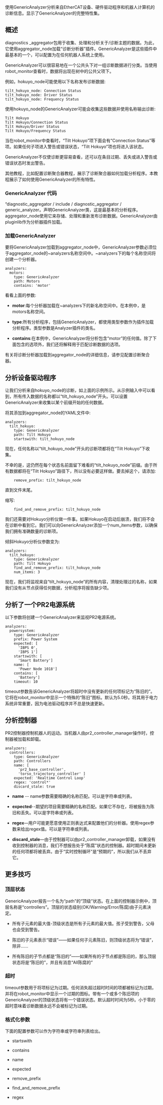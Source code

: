 使用GenericAnalyzer分析来自EtherCAT设备、硬件驱动程序和机器人计算机的诊断信息。显示了GenericAnalyzer的完整特性集。

## 概述

diagnostics _aggregator包用于收集、处理和分析关于/诊断主题的数据。为此，它使用aggregator_node加载“诊断分析器”插件。GenericAnalyzer是这些插件中最基本的一个，可以配置为在任何机器人系统上使用。

GenericAnalyzer可以很容易地在一个公共头下对一组诊断数据进行分类。当使用robot_monitor查看时，数据将出现在树中的公共父项下。

例如，hokuyo_node可能使用以下名称发布诊断数据:

```
tilt_hokuyo_node: Connection Status
tilt_hokuyo_node: Driver Status
tilt_hokuyo_node: Frequency Status
```

使用hokuyo_node的GenericAnalyzer可能会收集这些数据并使用名称输出诊断:
```
Tilt Hokuyo
Tilt Hokuyo/Connection Status
Tilt Hokuyo/Driver Status
Tilt Hokuyo/Frequency Status
```
当在robot_monitor中查看时，“Tilt Hokuyo”项下面会有“Connection Status”等项。如果任何子项进入警告或错误状态，“Tilt Hokuyo”项也将进入该状态。

GenericAnalyzer不仅使诊断更容易查看，还可以在条目过期、丢失或进入警告或错误状态时发出警告。

其他教程，比如配置诊断聚合器教程，展示了诊断聚合器如何加载分析程序。本教程展示了如何使用GenericAnalyzer的所有特性。

### GenericAnalyzer 代码
“diagnostic_aggregator / include / diagnostic_aggregator / generic_analyzer。声明GenericAnalyzer类，这是最基本的分析程序。aggregator_node使用它来存储、处理和重新发布诊断数据。GenericAnalyzer由pluginlib作为分析器插件加载。
### 加载GenericAnalyzer
要将GenericAnalyzer加载到aggregator_node中，GenericAnalyzer参数必须位于aggregator_node的~analyzers名称空间中。~analyzers下的每个名称空间将创建一个分析器。
```
analyzers:
  motors:
    type: GenericAnalyzer
    path: Motors
    contains: 'motor'
```

看看上面的参数:

* **motor**:每个分析器加载在~analyzers下的新名称空间中。在本例中，是motors名称空间。

* **type**:所有分析程序，包括GenericAnalyzer，都使用类型参数作为插件加载分析程序。类型参数是Analyzer插件的类名。

* **contains**:在本例中，GenericAnalyzer将分析包含“motor”的任何值。除了下面包含的选项外，我们还将解释用于匹配诊断数据的选项。

有关将诊断分析器加载到aggregator_node的详细信息，请参见配置诊断聚合器。

## 分析设备驱动程序
让我们分析来自hokuyo_node的诊断，如上面的示例所示。从示例输入中可以看到，所有传入数据的名称都以“tilt_hokuyo_node”开头。可以设置GenericAnalyzer来收集以某个前缀开始的任何数据。

将其添加到aggregator_node的YAML文件中:
```
analyzers:
  tilt_hokuyo:
    type: GenericAnalyzer
    path: Tilt Hokuyo
    startswith: tilt_hokuyo_node
```

现在，任何名称以“tilt_hokuyo_node”开头的诊断项都将在“Tilt Hokuyo”下收集。

不幸的是，这仍然在每个状态名前面留下难看的“tilt_hokuyo_node”前缀。由于所有数据都将在“Tilt Hokuyo”路径下，所以没有必要这样做。要去掉这个，请添加:

```
    remove_prefix: tilt_hokuyo_node
```

直到文件末尾。

缩写:

```
    find_and_remove_prefix: tilt_hokuyo_node
```

我们还需要对Hokuyo分析仪做一件事。如果Hokuyo在启动后崩溃，我们将不会在诊断中看到它。我们可以向GenericAnalyzer添加一个num_items参数，以确保我们拥有准确数量的诊断项。

倾斜Hokuyo分析仪参数变为:

```
analyzers:
  tilt_hokuyo:
    type: GenericAnalyzer
    path: Tilt Hokuyo
    find_and_remove_prefix: tilt_hokuyo_node
    num_items: 3
```
现在，我们将监视来自“tilt_hokuyo_node”的所有内容，清理处理过的名称，如果我们没有从节点获得任何数据，分析程序将报告缺少项。

## 分析了一个PR2电源系统

以下参数将创建一个GenericAnalyzer来监视PR2电源系统。

```
analyzers:
  powersystem:
    type: GenericAnalyzer
    prefix: Power System
    expected: [ 
      'IBPS 0',
      'IBPS 1']
    startswith: [
      'Smart Battery']
    name: [
      'Power Node 1018']
    contains: [
      'Battery']
    timeout: 10
```

timeout参数告诉GenericAnalyzer将超时中没有更新的任何项标记为“陈旧的”。它将在robot_monitor中显示一个特殊的“陈旧”图标。默认为5.0秒。将其用于电力系统非常重要，因为电池驱动程序并不总是快速更新。
## 分析控制器

PR2控制器控制机器人的运动。当机器人由pr2_controller_manager操作时，控制器被加载和卸载。

```
analyzers:
  controllers:
    type: GenericAnalyzer
    path: Controllers
    name: [
      'pr2_base_controller',
      'torso_trajectory_controller' ]
    expected: 'Realtime Control Loop'
    regex: 'control*'
    discard_stale: true
```

* **name** -- name参数需要精确的名称匹配。可以是字符串或列表。

* **expected**--期望的项目需要精确的名称匹配。如果它不存在，将被报告为陈旧和丢失。可以是字符串或列表。

* **regex**—用户可能更愿意使用正则表达式来配置他们的分析器。使用regex参数来给出regex值。可以是字符串或列表。

* **discard_stale**—由于控制器可以由pr2_controller_manager卸载，如果没有收到控制器的消息，我们不想报告处于“陈腐”状态的控制器。超时期间未更新的任何项都将被丢弃。由于“实时控制循环”是“预期的”，所以我们从不丢弃它。

## 更多技巧

### 顶层状态
GenericAnalyzer报告一个名为“path”的“顶级”状态。在上面的控制器示例中，顶层名称是“controllers”。顶层的状态级别(OK/Warning/Error/陈腐)由子元素决定。

* 所有子元素的最大值-顶级状态是所有子元素的最大值。孩子受到警告，父母也会受到警告。

* 陈旧的子元素表示“错误”——如果任何子元素陈旧，则顶级状态将为“错误”，除非……

* 所有陈旧的子节点都是“陈旧的”——如果所有的子节点都是陈旧的，那么顶层状态将是“陈旧的”，并且有消息“All陈腐的”
### 超时
timeout参数用于将项标记为过期。任何消失超过超时时间的项都被标记为过期，并将在robot_monitor中显示一个过期的图标。带有一个或多个陈旧项的GenericAnalyzer的顶级状态将有一个错误状态。默认超时时间为5秒。小于零的超时意味着诊断数据永远不会被标记为过期。
### 格式化参数
下面的配置参数可以作为字符串或字符串列表给出。

* startswith

* contains

* name

* expected

* remove_prefix

* find_and_remove_prefix

* regex

























